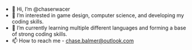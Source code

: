- 👋 Hi, I’m @chaserwacer
- 👀 I’m interested in game design, computer science, and developing my coding skills. 
- 🌱 I’m currently learning multiple different languages and forming a base of strong coding skills. 
- 📫 How to reach me - chase.balmer@outlook.com

<!---
chaserwacer/chaserwacer is a ✨ special ✨ repository because its `README.md` (this file) appears on your GitHub profile.
You can click the Preview link to take a look at your changes.
--->

